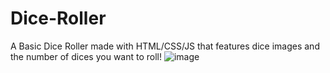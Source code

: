 # Dice-Roller
A Basic Dice Roller made with HTML/CSS/JS that features dice images and the number of dices you want to roll!
![image](https://github.com/user-attachments/assets/1197dc10-eb06-4e29-8267-e1933ee476e6)
